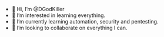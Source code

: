 - 👋 Hi, I’m @DGodKiller
- 👀 I’m interested in learning everything.
- 🌱 I’m currently learning automation, security and pentesting.
- 💞️ I’m looking to collaborate on everything I can.

<!---
DGodKiller/DGodKiller is a ✨ special ✨ repository because its `README.md` (this file) appears on your GitHub profile.
You can click the Preview link to take a look at your changes.
--->

